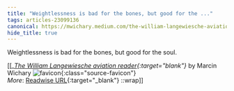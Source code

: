 ```yaml
---
title: "Weightlessness is bad for the bones, but good for the ..."
tags: articles-23099136
canonical: https://mwichary.medium.com/the-william-langewiesche-aviation-reader-2bd5d06d0e04
hide_title: true
---
```


Weightlessness is bad for the bones, but good for the soul.


[[<cite>_[The William Langewiesche aviation reader](https://mwichary.medium.com/the-william-langewiesche-aviation-reader-2bd5d06d0e04){:target="_blank"}_</cite> by Marcin Wichary ![favicon](https://s2.googleusercontent.com/s2/favicons?domain=mwichary.medium.com){:class="source-favicon"}<br>
_More_: [Readwise URL](https://readwise.io/open/453222703){:target="_blank"}
::wrap]]